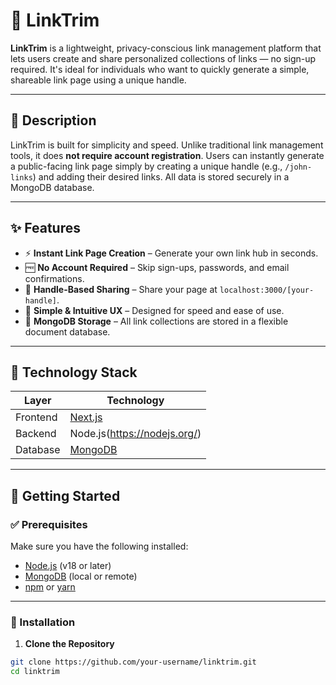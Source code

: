 # 🔗 LinkTrim

**LinkTrim** is a lightweight, privacy-conscious link management platform that lets users create and share personalized collections of links — no sign-up required. It's ideal for individuals who want to quickly generate a simple, shareable link page using a unique handle.

---

## 📖 Description

LinkTrim is built for simplicity and speed. Unlike traditional link management tools, it does **not require account registration**. Users can instantly generate a public-facing link page simply by creating a unique handle (e.g., `/john-links`) and adding their desired links. All data is stored securely in a MongoDB database.

---

## ✨ Features

- ⚡ **Instant Link Page Creation** – Generate your own link hub in seconds.
- 🆓 **No Account Required** – Skip sign-ups, passwords, and email confirmations.
- 🔗 **Handle-Based Sharing** – Share your page at `localhost:3000/[your-handle]`.
- 🧠 **Simple & Intuitive UX** – Designed for speed and ease of use.
- 💾 **MongoDB Storage** – All link collections are stored in a flexible document database.

---

## 🧰 Technology Stack

| Layer       | Technology   |
|-------------|--------------|
| Frontend    | [Next.js](https://nextjs.org/) |
| Backend     | Node.js(https://nodejs.org/) |
| Database    | [MongoDB](https://www.mongodb.com/) |

---

## 🚀 Getting Started

### ✅ Prerequisites

Make sure you have the following installed:

- [Node.js](https://nodejs.org/) (v18 or later)
- [MongoDB](https://www.mongodb.com/) (local or remote)
- [npm](https://www.npmjs.com/) or [yarn](https://yarnpkg.com/)

---

### 🧩 Installation

1. **Clone the Repository**

```bash
git clone https://github.com/your-username/linktrim.git
cd linktrim
